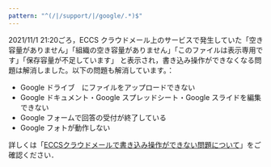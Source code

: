 ```yaml
---
pattern: "^(/|/support/|/google/.*)$"
---
```


<div class="box--alert">

  2021/11/1 21:20ごろ，ECCS クラウドメール上のサービスで発生していた「空き容量がありません」「組織の空き容量がありません」「このファイルは表示専用です」「保存容量が不足しています」 と表示され，書き込み操作ができなくなる問題は解消しました。以下の問題も解消しています。：
  - Google ドライブ　にファイルをアップロードできない
  - Google ドキュメント・Google スプレッドシート・Google スライドを編集できない
  - Google フォームで回答の受付が終了している
  - Google フォトが動作しない

  詳しくは「[ECCSクラウドメールで書き込み操作ができない問題について](/notice/2024/1101-google-storage-limit/)」をご確認ください．
</div>
